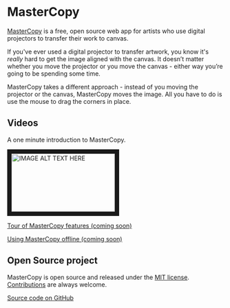 ﻿MasterCopy
==========

[MasterCopy](index.html) is a free, open source web app
for artists who use digital projectors
to transfer their work to canvas.

If you've ever used a digital projector to transfer
artwork, you know it's _really_ hard to get the image aligned with the canvas.
It doesn’t matter whether you move the projector or you move the canvas - 
either way you’re going to be spending some time.

MasterCopy takes a different approach - 
instead of you moving the projector or the canvas, MasterCopy moves the image.
All you have to do is use the mouse to drag the corners in place.

## Videos

A one minute introduction to MasterCopy.

<a href="http://www.youtube.com/watch?feature=player_embedded&v=rtPwoxF3wC4
" target="_blank"><img src="http://img.youtube.com/vi/rtPwoxF3wC4/0.jpg" 
alt="IMAGE ALT TEXT HERE" width="240" height="135" border="10" /></a>

[Tour of MasterCopy features (coming soon)]()

[Using MasterCopy offline (coming soon)]()


## Open Source project

MasterCopy is open source and released under the
[MIT license](https://github.com/MikeHopcroft/MasterCopy/blob/gh-pages/LICENSE).
[Contributions](Contributions.html) are always welcome.

[Source code on GitHub](https://github.com/MikeHopcroft/MasterCopy)
